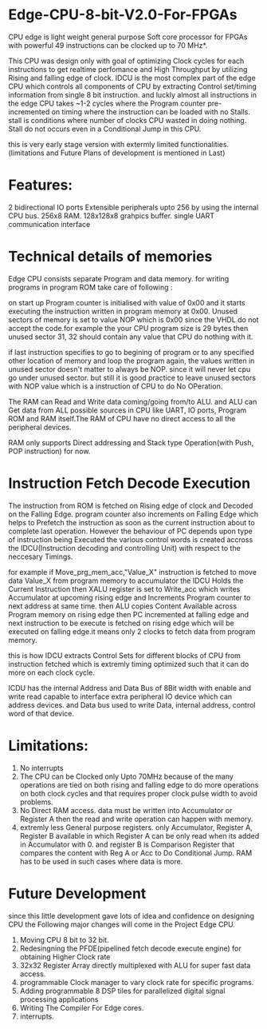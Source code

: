 # Edge-CPU-8-bit-V2.0-For-FPGAs
CPU edge is light weight general purpose Soft core processor for FPGAs with powerful 49 instructions can be clocked up to 70 MHz*. 

This CPU was design only with goal of optimizing Clock cycles for each instructions to get realtime perfomance and High Throughput by utilizing Rising and falling edge of clock. IDCU is the most complex part of the edge CPU which controls all components of CPU by extracting Control set/timing information from single 8 bit instruction. and luckly almost all instructions in the edge CPU takes ~1-2 cycles where the Program counter pre-incremented on timing where the instruction can be loaded with no Stalls. stall is conditions where number of clocks CPU wasted in doing nothing. Stall do not occurs even in a Conditional Jump in this CPU.

this is very early stage version with extermly limited functionalities. (limitations and Future Plans of development is mentioned in Last)
# Features:
2 bidirectional IO ports 
Extensible peripherals upto 256 by using the internal CPU bus.
256x8 RAM.
128x128x8 grahpics buffer.
single UART communication interface

# Technical details of memories
Edge CPU consists separate Program and data memory. for writing programs in program ROM take care of following :

on start up Program counter is initialised with value of 0x00 and it starts executing the instruction written in program memory at 0x00. Unused sectors of memory is set to value NOP which is 0x00 since the VHDL do not accept the code.for example the your CPU program size is 29 bytes then unused sector 31, 32 should contain any value that CPU do nothing with it.

if last instruction specifies to go to begining of program or to any specified other location of memory and loop the program again, the values written in unused sector doesn't matter to always be NOP. since it will never let cpu go under unused sector. but still it is good practice to leave unused sectors with NOP value which is a instruction of CPU to do No OPeration.

The RAM can Read and Write data coming/going from/to ALU. and ALU can Get data from ALL possible sources in CPU like UART, IO ports, Program ROM and RAM itself.The RAM of CPU have no direct access to all the peripheral devices.

RAM only supports Direct addressing and Stack type Operation(with Push, POP instruction) for now.

# Instruction Fetch Decode Execution 
The instruction from ROM is fetched on Rising edge of clock and Decoded on the Falling Edge. program counter also increments on Falling Edge which helps to Prefetch the instruction as soon as the current instruction about to complete last operation. However the behaviour of PC depends upon type of instruction being Executed the various control words is created accross the IDCU(Instruction decoding and controlling Unit) with respect to the neccesary Timings. 
 
for example if Move_prg_mem_acc,"Value_X" instruction is fetched to move data Value_X from program memory to accumulator the IDCU Holds the Current Instruction then XALU register is set to Write_acc which writes Accumulator at upcoming rising edge and Increments Program counter to next address at same time. then ALU copies Content Available across Program memory on rising edge then PC incremented at falling edge and next instruction to be execute is fetched on rising edge which will be executed on falling edge.it means only 2 clocks to fetch data from program memory.

this is how IDCU extracts Control Sets for different blocks of CPU from instruction fetched which is extremly timing optimized such that it can do more on each clock cycle.

ICDU has the internal Address and Data Bus of 8Bit width with enable and write read capable to interface extra peripheral IO device which can address devices. and Data bus used to  write Data, internal address, control word of that device.

# Limitations:
 1. No interrupts
 2. The CPU can be Clocked only Upto 70MHz because of the many operations are tied on both rising and falling edge to do more operations on both clock cycles and that requires proper clock pulse width to avoid problems.
 3. No Direct RAM access. data must be written into Accumulator or Register A then the read and write operation can happen with memory.
 4. extremly less General purpose registers. only Accumulator, Register A, Register B available in which Register A can be only read when its added in Accumulator with 0. and register B is Comparison Register that compares the content with Reg A or Acc to Do Conditional Jump. RAM has to be used in such cases where data is more.

# Future Development
since this little development gave lots of idea and confidence on designing CPU the Following major changes will come in the Project Edge CPU.
 1. Moving CPU 8 bit to 32 bit.
 2. Redesingning the PFDE(pipelined fetch decode execute engine)  for obtaining Higher Clock rate
 3. 32x32 Register Array directly multiplexed with ALU for super fast data access.
 4. programmable Clock manager to vary clock rate for specific programs.
 6. Adding programmable 8 DSP tiles for parallelized digital signal processing applications
 5. Writing The Compiler For Edge cores.
 6. interrupts.
